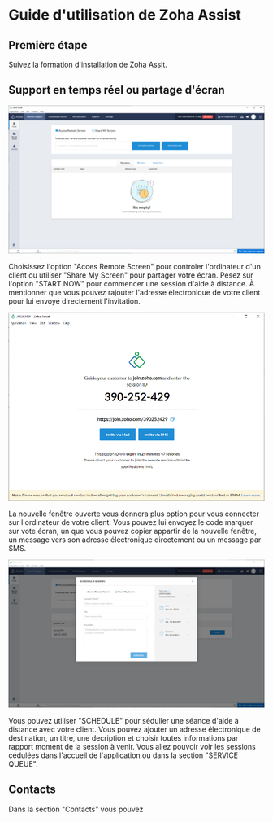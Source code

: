 <h1>Guide d'utilisation de Zoha Assist</h1>

<h2>Première étape</h2>

<p>Suivez la formation d'installation de Zoha Assit.</p>

<h2>Support en temps réel ou partage d'écran</h2>

![Image de l'accueil](/images/utilisation//home.PNG)

<p>Choisissez l'option "Acces Remote Screen" pour controler l'ordinateur d'un client ou utiliser "Share My Screen" pour partager votre écran. Pesez sur l'option "START NOW" pour commencer une session d'aide à distance. À mentionner que vous pouvez rajouter l'adresse électronique de votre client pour lui envoyé directement l'invitation.
</p>

![Image par rapport au code de partage](/images/utilisation//code_acces.PNG)

<p>La nouvelle fenêtre ouverte vous donnera plus option pour vous connecter sur l'ordinateur de votre client.
Vous pouvez lui envoyez le code marquer sur vote écran, un que vous pouvez copier appartir de la nouvelle fenêtre,
un message vers son adresse électronique directement ou un message par SMS.
</p>

![Image pour céduler des rendez-vous](/images/utilisation/ceduler.PNG)

<p>Vous pouvez utiliser "SCHEDULE" pour séduller une séance d'aide à distance avec votre client.
Vous pouvez ajouter un adresse électronique de destination, un titre, une decription et choisir toutes informations par rapport moment de la session à venir. Vous allez pouvoir voir les sessions cédulées dans l'accueil de l'application ou dans la section "SERVICE QUEUE".
</p>

<h2>Contacts</h2>

<p>Dans la section "Contacts" vous pouvez </p>